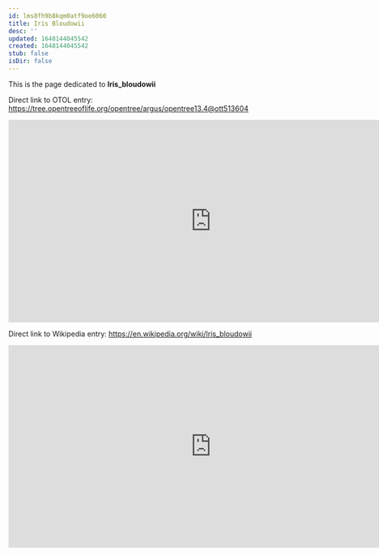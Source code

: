 ```yaml
---
id: lms8fh9b8kqm0atf9oe6060
title: Iris Bloudowii
desc: ''
updated: 1648144045542
created: 1648144045542
stub: false
isDir: false
---
```

This is the page dedicated to **Iris_bloudowii**


Direct link to OTOL entry: https://tree.opentreeoflife.org/opentree/argus/opentree13.4@ott513604



<html>
    <body>
    <iframe src="https://tree.opentreeoflife.org/opentree/argus/opentree13.4@ott513604"
    width="800" height="400" frameborder="0" allowfullscreen> </iframe>
    </body>
</html>
    


Direct link to Wikipedia entry: https://en.wikipedia.org/wiki/Iris_bloudowii



<html>
    <body>
    <iframe src="https://en.wikipedia.org/wiki/Iris_bloudowii"
    width="800" height="400" frameborder="0" allowfullscreen> </iframe>
    </body>
</html>
    
